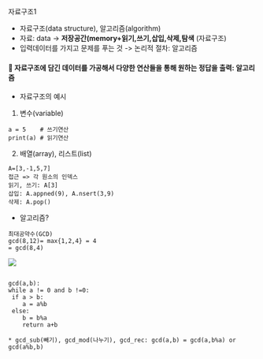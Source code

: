 자료구조1

* 자료구조(data structure), 알고리즘(algorithm)
* 자료: data -> **저장공간(memory+읽기,쓰기,삽입,삭제,탐색** (자료구조)
* 입력데이터를 가지고 문제를 푸는 것 -> 논리적 절차: 알고리즘
#### 🍭 자료구조에 담긴 데이터를 가공해서 다양한 연산들을 통해 원하는 정답을 출력: 알고리즘

* 자료구조의 예시
1. 변수(variable)
```
a = 5    # 쓰기연산
print(a) # 읽기연산 
```
2. 배열(array), 리스트(list)
```
A=[3,-1,5,7]
접근 => 각 원소의 인덱스
읽기, 쓰기: A[3]
삽입: A.appned(9), A.nsert(3,9)
삭제: A.pop()
```

* 알고리즘?
```
최대공약수(GCD)
gcd(8,12)= max{1,2,4} = 4
= gcd(8,4)
```

![](https://images.velog.io/images/majaeh43/post/1bd1d2d7-54f6-45fe-ae42-d8c111f5739d/image.png)
```

gcd(a,b):
while a != 0 and b !=0:
 if a > b: 
 	a = a%b
 else: 
 	b = b%a
    return a+b
    
* gcd_sub(빼기), gcd_mod(나누기), gcd_rec: gcd(a,b) = gcd(a,b%a) or gcd(a%b,b)
```
 
